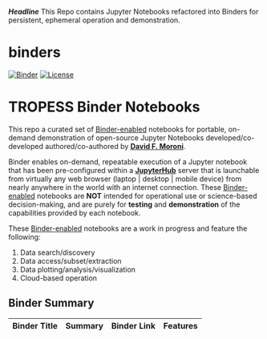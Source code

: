 ***Headline*** This Repo contains Jupyter Notebooks refactored into Binders for persistent, ephemeral operation and demonstration.

# binders
[![Binder](https://mybinder.org/badge_logo.svg)](https://mybinder.org/v2/gh/NASA-TROPESS/binders/HEAD) [![License](https://img.shields.io/badge/License-Apache_2.0-blue.svg)](https://github.com/moronidav/binders/blob/main/LICENSE)

# TROPESS Binder Notebooks

This repo a curated set of [Binder-enabled](https://mybinder.org/) notebooks for portable, on-demand demonstration of open-source Jupyter Notebooks developed/co-developed authored/co-authored by [**David F. Moroni**](https://github.com/moronidav). 

Binder enables on-demand, repeatable execution of a Jupyter notebook that has been pre-configured within a [**JupyterHub**](https://jupyterhub.readthedocs.io/en/latest/) server that is launchable from virtually any web browser (laptop | desktop | mobile device) from nearly anywhere in the world with an internet connection. These [Binder-enabled](https://mybinder.org/) notebooks are **NOT** intended for operational use or science-based decision-making, and are purely for **testing** and **demonstration** of the capabilities provided by each notebook.

These [Binder-enabled](https://mybinder.org/) notebooks are a work in progress and feature the following:
1. Data search/discovery
2. Data access/subset/extraction
3. Data plotting/analysis/visualization
4. Cloud-based operation
   
## Binder Summary
| Binder Title    | Summary        | Binder Link        | Features |
|-------------------|----------------|-------------|-----------------------|
